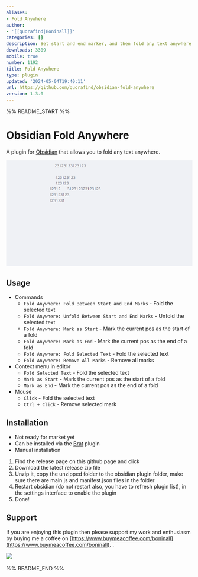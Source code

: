 ```yaml
---
aliases:
- Fold Anywhere
author:
- '[[quorafind|Boninall]]'
categories: []
description: Set start and end marker, and then fold any text anywhere.
downloads: 3309
mobile: true
number: 1192
title: Fold Anywhere
type: plugin
updated: '2024-05-04T19:40:11'
url: https://github.com/quorafind/obsidian-fold-anywhere
version: 1.3.0
---
```


%% README_START %%

# Obsidian Fold Anywhere

A plugin for [Obsidian](https://obsidian.md) that allows you to fold any text anywhere.

![Fold-AnyWhere](https://raw.githubusercontent.com/quorafind/obsidian-fold-anywhere/HEAD/assets/Fold-Anywhere.gif)

## Usage

- Commands
  - `Fold Anywhere: Fold Between Start and End Marks` - Fold the selected text
  - `Fold Anywhere: Unfold Between Start and End Marks` - Unfold the selected text
  - `Fold Anywhere: Mark as Start` - Mark the current pos as the start of a fold
  - `Fold Anywhere: Mark as End` - Mark the current pos as the end of a fold
  - `Fold Anywhere: Fold Selected Text` - Fold the selected text
  - `Fold Anywhere: Remove All Marks` - Remove all marks
- Context menu in editor
  - `Fold Selected Text` - Fold the selected text
  - `Mark as Start` - Mark the current pos as the start of a fold
  - `Mark as End` - Mark the current pos as the end of a fold
- Mouse
  - `Click` - Fold the selected text
  - `Ctrl + Click` - Remove selected mark

## Installation

- Not ready for market yet
- Can be installed via the [Brat](https://github.com/TfTHacker/obsidian42-brat) plugin
- Manual installation

1. Find the release page on this github page and click
2. Download the latest release zip file
3. Unzip it, copy the unzipped folder to the obsidian plugin folder, make sure there are main.js and manifest.json files
   in the folder
4. Restart obsidian (do not restart also, you have to refresh plugin list), in the settings interface to enable the
   plugin
5. Done!

## Support

If you are enjoying this plugin then please support my work and enthusiasm by buying me a coffee
on [https://www.buymeacoffee.com/boninall](https://www.buymeacoffee.com/boninall).
.

<a href="https://www.buymeacoffee.com/boninall"><img src="https://img.buymeacoffee.com/button-api/?text=Buy me a coffee&emoji=&slug=boninall&button_colour=6495ED&font_colour=ffffff&font_family=Lato&outline_colour=000000&coffee_colour=FFDD00"></a>


%% README_END %%